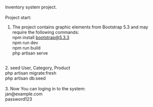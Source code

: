 Inventory system project.<br>
<br>
Project start:<br>
1.  The project contains graphic elements from Bootstrap 5.3 and may require the following commands: <br>
npm install bootstrap@5.3.3<br>
npm run dev<br>
npm run build<br>
php artisan serve<br>
<br>
2. seed User, Category, Product<br>
php artisan migrate:fresh<br>
php artisan db:seed<br>
<br>
3. Now You can loging in to the system:<br>
jan@example.com<br>
password123<br>
